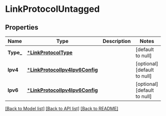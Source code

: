 # LinkProtocolUntagged

## Properties
Name | Type | Description | Notes
------------ | ------------- | ------------- | -------------
**Type_** | [***LinkProtocolType**](LinkProtocolType.md) |  | [default to null]
**Ipv4** | [***LinkProtocolIpv4Ipv6Config**](LinkProtocolIpv4Ipv6Config.md) |  | [optional] [default to null]
**Ipv6** | [***LinkProtocolIpv4Ipv6Config**](LinkProtocolIpv4Ipv6Config.md) |  | [optional] [default to null]

[[Back to Model list]](../README.md#documentation-for-models) [[Back to API list]](../README.md#documentation-for-api-endpoints) [[Back to README]](../README.md)


